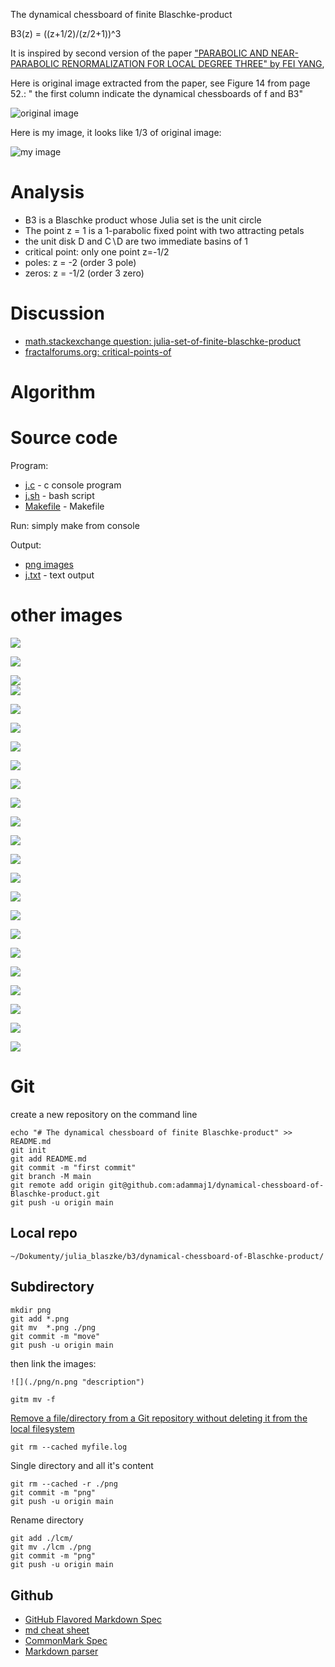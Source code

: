 The dynamical chessboard of finite Blaschke-product

B3(z) = ((z+1/2)/(z/2+1))^3

It is inspired by second version of the paper ["PARABOLIC AND NEAR-PARABOLIC RENORMALIZATION FOR LOCAL DEGREE THREE" by FEI YANG](https://arxiv.org/pdf/1510.00043v2.pdf),  

Here is original image extracted from the paper, see Figure 14 from page 52.: " the first column indicate the dynamical chessboards of f and B3" 

![](./png/35.png "original image") 


Here is my image, it looks like 1/3 of original image:

![](./png/IBD_LCM.png "my image") 


# Analysis
* B3 is a Blaschke product whose Julia set is the unit circle
* The point z = 1 is a 1-parabolic fixed point with two attracting petals
* the unit disk D and C∖D are two immediate basins of 1
* critical point:  only one point z=-1/2
* poles: z = -2 (order 3 pole)
* zeros: z = -1/2 (order 3 zero)


# Discussion
* [math.stackexchange question: julia-set-of-finite-blaschke-product](https://math.stackexchange.com/questions/4448405/julia-set-of-finite-blaschke-product)
* [fractalforums.org: critical-points-of](https://fractalforums.org/fractal-mathematics-and-new-theories/28/critical-points-of/4753)


# Algorithm


# Source code
Program: 
* [j.c](./src/j.c ) - c console program
* [j.sh](./src/j.sh ) - bash script
* [Makefile](./src/Makefile) - Makefile

Run: simply make from console


Output: 
* [png images](./png/) 
* [j.txt](./src/j.txt ) - text output



# other images

![](./png/FatouBasins_LCM.png)  

![](./png/FatouBasins_LSCM.png)  

![](./png/FatouBasins_LSCM_trap.png)  
![](./png/IBD.png)  

![](./png/IBD_LSCM.png)  

![](./png/IBD_LSM_LCM.png)  

![](./png/IBD_LSM_LSCM.png)  

![](./png/LCM.png)  

![](./png/LS2CM.png)  

![](./png/LS2CM_cr.png)
   
![](./png/LS2M.png)  

![](./png/LSCM.png)  

![](./png/LSM.png)  

![](./png/MBD.png)  

![](./png/MBD_LCM.png  )  

![](./png/MBD_LSCM.png)   

![](./png/MBD_LSM_LCM.png) 

![](./png/MBD_LSM_LSCM.png) 

![](./png/ParabolicCheckerboard2_LCM.png) 

![](./png/ParabolicCheckerboard2_LSCM2.png) 

![](./png/ParabolicCheckerboard2_LSM.png) 

![](./png/ParabolicCheckerboard_LSCM.png)  

![](./png/ParabolicCheckerboard_LSM.png)





# Git

create a new repository on the command line

```git
echo "# The dynamical chessboard of finite Blaschke-product" >> README.md
git init
git add README.md
git commit -m "first commit"
git branch -M main
git remote add origin git@github.com:adammaj1/dynamical-chessboard-of-Blaschke-product.git
git push -u origin main
```


## Local repo
```
~/Dokumenty/julia_blaszke/b3/dynamical-chessboard-of-Blaschke-product/
```




## Subdirectory

```git
mkdir png
git add *.png
git mv  *.png ./png
git commit -m "move"
git push -u origin main
```
then link the images:

```txt
![](./png/n.png "description") 

```

```git
gitm mv -f 
```

[Remove a file/directory from a Git repository without deleting it from the local filesystem](https://stackoverflow.com/questions/1143796/remove-a-file-from-a-git-repository-without-deleting-it-from-the-local-filesyste)

```git
git rm --cached myfile.log
```

Single directory and all it's content

```git
git rm --cached -r ./png
git commit -m "png"
git push -u origin main

```


Rename directory

```git
git add ./lcm/
git mv ./lcm ./png 
git commit -m "png"
git push -u origin main

```

## Github
* [GitHub Flavored Markdown Spec](https://github.github.com/gfm/)
* [md cheat sheet](http://mdcheatsheet.com/)
* [CommonMark Spec](https://spec.commonmark.org)
* [Markdown parser ](https://markdown-it.github.io/)

